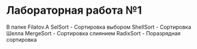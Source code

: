 # Лабораторная работа №1
В папке Filatov.A
	SelSort - Сортировка выбором
	ShellSort - Сортировка Шелла
	MergeSort - Сортировка слиянием
	RadixSort - Поразрядная сортировка